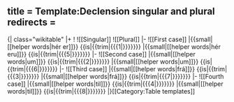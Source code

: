 title = Template:Declension singular and plural
redirects =
---

{| class="wikitable"
|+
!
![[Singular]]
![[Plural]]
|-
![[First case]]
|{{small|[[helper words|hér er]]}} {{is|{{trim|{{{1|}}}}}}}
|{{small|[[helper words|hér eru]]}} {{is|{{trim|{{{5|}}}}}}}
|-
![[Second case]]
|{{small|[[helper words|um]]}} {{is|{{trim|{{{2|}}}}}}}
|{{small|[[helper words|um]]}} {{is|{{trim|{{{6|}}}}}}}
|-
![[Third case]]
|{{small|[[helper words|frá]]}} {{is|{{trim|{{{3|}}}}}}}
|{{small|[[helper words|frá]]}} {{is|{{trim|{{{7|}}}}}}}
|-
![[Fourth case]]
|{{small|[[helper words|til]]}} {{is|{{trim|{{{4|}}}}}}}
|{{small|[[helper words|til]]}} {{is|{{trim|{{{8|}}}}}}}
|}<noinclude>[[Category:Table templates]]</noinclude>
